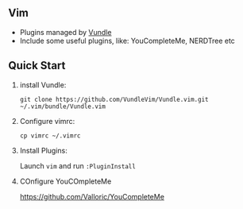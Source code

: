 ## Vim

* Plugins managed by [Vundle](https://github.com/VundleVim/Vundle.vim)
* Include some useful plugins, like: YouCompleteMe, NERDTree etc

## Quick Start

1. install Vundle:

   `git clone https://github.com/VundleVim/Vundle.vim.git ~/.vim/bundle/Vundle.vim`

2. Configure vimrc:

   `cp vimrc ~/.vimrc`

3. Install Plugins:

   Launch `vim` and run `:PluginInstall`
   
4. COnfigure YouCOmpleteMe

   https://github.com/Valloric/YouCompleteMe

